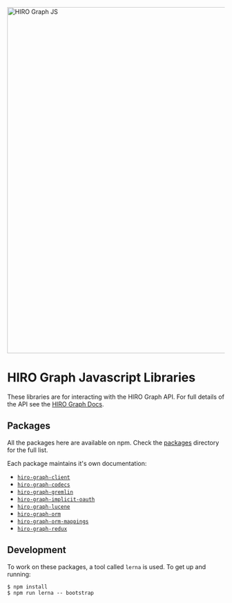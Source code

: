 <img src="https://github.com/arago/hiro-graph-js/blob/master/logo.png" alt="HIRO Graph JS" width="800px" />

# HIRO Graph Javascript Libraries

These libraries are for interacting with the HIRO Graph API. For full details of the API see the [HIRO Graph Docs](https://docs.hiro.arago.co/hiro/current/developer/hiro-graph-api/).

## Packages

All the packages here are available on npm. Check the [packages](packages/) directory for the full list.

Each package maintains it's own documentation:

 - [`hiro-graph-client`](/packages/hiro-graph-client/)
 - [`hiro-graph-codecs`](/packages/hiro-graph-codecs/)
 - [`hiro-graph-gremlin`](/packages/hiro-graph-gremlin/)
 - [`hiro-graph-implicit-oauth`](/packages/hiro-graph-implicit-oauth/)
 - [`hiro-graph-lucene`](/packages/hiro-graph-lucene/)
 - [`hiro-graph-orm`](/packages/hiro-graph-orm/)
 - [`hiro-graph-orm-mappings`](/packages/hiro-graph-orm-mappings/)
 - [`hiro-graph-redux`](/packages/hiro-graph-redux/)

## Development

To work on these packages, a tool called `lerna` is used. To get up and running:

```
$ npm install
$ npm run lerna -- bootstrap
```
